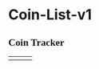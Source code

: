 # Coin-List-v1
<head><title>Coin Tracker</title></head>
<meta http-equiv="refresh" content="300"> 
<h1 style="font-family:verdana;font-size:140%;">Coin Tracker</h1>

<table style="width:100%">

<tr>
 <td>
  <script type="text/javascript" src="https://files.coinmarketcap.com/static/widget/currency.js"></script>
  <div class="coinmarketcap-currency-widget" data-currency="bitcoin" data-base="USD" data-secondary=""></div>
 </td>

 <td> 
  <script type="text/javascript" src="https://files.coinmarketcap.com/static/widget/currency.js"></script>
  <div class="coinmarketcap-currency-widget" data-currency="nexus" data-base="USD"  data-secondary="BTC"></div>
 </td>

 <td> 
<script type="text/javascript" src="https://files.coinmarketcap.com/static/widget/currency.js"></script>
<div class="coinmarketcap-currency-widget" data-currency="bitcoin" data-base="USD" ></div>
 </td>
</tr>

</table> 
